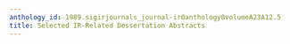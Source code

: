 ```yaml
---
anthology_id: 1989.sigirjournals_journal-ir0anthology0volumeA23A12.5
title: Selected IR-Related Dessertation Abstracts
---
```

